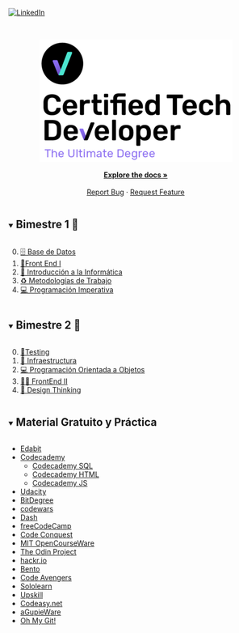 
[![LinkedIn][linkedin-shield]][linkedin-url]



<!-- PROJECT LOGO -->
<br/>
<p align="center">
  <a href="https://www.digitalhouse.com/ar/acciones/certified-tech-developer">
    <img src="./logo.png" alt="Logo">
  </a>


  <p align="center">
    <a href="https://github.com/Varesi-code/CTD"><strong>Explore the docs »</strong></a>
    <br />
    <br />
    <a href="https://github.com/Varesi-code/CTD/issues">Report Bug</a>
    ·
    <a href="https://github.com/Varesi-code/CTD/issues">Request Feature</a>
  </p>
</p>



<!-- TABLE OF CONTENTS -->
<details open="open">
  <summary><h2 style="display: inline-block">Bimestre 1 🥚</h2></summary>
  <ol start="0">
    <li><a href="https://github.com/Varesi-code/CTD/tree/main/B1/00-BDD"> 🗄️ Base de Datos</a></li>
    <li><a href="https://github.com/Varesi-code/CTD/tree/main/B1/01-Front"> 🎨Front End I</a></li>
    <li><a href="https://github.com/Varesi-code/CTD/tree/main/B1/02-Intro"> 📡 Introducción a la Informática</a></li>
    <li><a href="https://github.com/Varesi-code/CTD/tree/main/B1/03-Metodologias"> ♻️ Metodologías de Trabajo</a></li>
    <li><a href="https://github.com/Varesi-code/CTD/tree/main/B1/04-Progimp"> 💻 Programación Imperativa</a></li>
  </ol>
</details>
<details open="open">
<summary><h2 style="display: inline-block">Bimestre 2 🐣</h2></summary>
  <ol start="0">
    <li><a href="https://github.com/Varesi-code/CTD/tree/main/B2/01-Testing">🧰Testing</a></li>
    <li><a href="https://github.com/Varesi-code/CTD/tree/main/B2/02-Infraestructura"> 🧾 Infraestructura</a></li>
    <li><a href="https://github.com/Varesi-code/CTD/tree/main/B2/03-POO"> 💻 Programación Orientada a Objetos</a></li>
    <li><a href="https://github.com/Varesi-code/CTD/tree/main/B2/04-FrontEnd_II"> 👩‍💻 FrontEnd II</a></li>
    <li><a href="https://github.com/Varesi-code/CTD/tree/main/B2/05-Design_Thinking"> 💭 Design Thinking</a></li>
  </ol>
</details>


<!-- TABLE OF CONTENTS -->
<details open="open">
  <summary><h2 style="display: inline-block"> Material Gratuito y Práctica </h2></summary>
  <ul>
    <li>
      <a href="https://edabit.com/">Edabit</a>
    </li>
    <li>
      <a href="https://www.codecademy.com/explore/sorting-quiz">Codecademy</a>
      <ul>
        <li><a href="https://www.codecademy.com/learn/learn-sql">Codecademy SQL</a></li>
        <li><a href="https://www.codecademy.com/learn/learn-html">Codecademy HTML</a></li>
        <li><a href="https://www.codecademy.com/courses/introduction-to-javascript">Codecademy JS</a></li>
      </ul>
    </li>
    <li><a href="https://classroom.udacity.com/courses/ud803">Udacity</a></li>
    <li><a href="https://www.bitdegree.org/learn/">BitDegree</a></li>
    <li><a href="https://www.codewars.com/">codewars</a></li>
    <li><a href="https://dash.generalassemb.ly/">Dash</a></li>
    <li><a href="https://www.freecodecamp.org/">freeCodeCamp</a></li>
    <li><a href="https://www.codeconquest.com/">Code Conquest</a></li>
    <li><a href="https://ocw.mit.edu/courses/find-by-topic/#cat=engineering&subcat=computerscience">MIT OpenCourseWare</a></li>
    <li><a href="https://www.theodinproject.com/">The Odin Project</a></li>
    <li><a href="https://hackr.io/">hackr.io</a></li>
    <li><a href="https://bento.io/">Bento</a></li>
    <li><a href="https://www.codeavengers.com/">Code Avengers</a></li>
    <li><a href="https://www.sololearn.com/home">Sololearn</a></li>
    <li><a href="https://upskillcourses.com/">Upskill</a></li>
    <li><a href="https://codeasy.net/">Codeasy.net</a></li>
    <li><a href="http://blog.agupieware.com/2014/05/online-learning-bachelors-level.html">aGupieWare</a></li>
    <li><a href="https://ohmygit.org/">Oh My Git!</a></li>
  </ul>
</details>


<!-- MARKDOWN LINKS & IMAGES -->
<!-- https://www.markdownguide.org/basic-syntax/#reference-style-links -->

[linkedin-shield]: https://img.shields.io/badge/-LinkedIn-black.svg?style=for-the-badge&logo=linkedin&colorB=555
[linkedin-url]: https://linkedin.com/in/nataliavaresi









